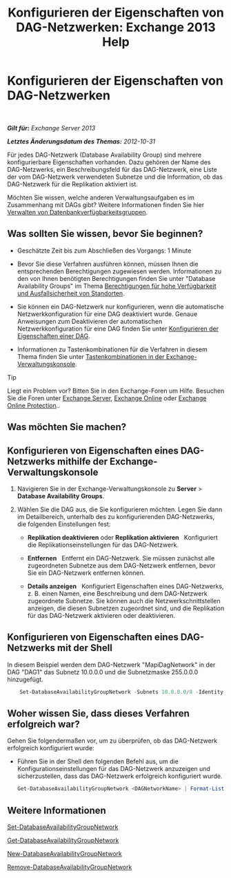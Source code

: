 ﻿---
title: 'Konfigurieren der Eigenschaften von DAG-Netzwerken: Exchange 2013 Help'
TOCTitle: Konfigurieren der Eigenschaften von DAG-Netzwerken
ms:assetid: 41197639-988f-476c-9788-51d5191a7dce
ms:mtpsurl: https://technet.microsoft.com/de-de/library/Dd297927(v=EXCHG.150)
ms:contentKeyID: 50475481
ms.date: 05/22/2018
mtps_version: v=EXCHG.150
ms.translationtype: MT
---

# Konfigurieren der Eigenschaften von DAG-Netzwerken

 

_**Gilt für:** Exchange Server 2013_

_**Letztes Änderungsdatum des Themas:** 2012-10-31_

Für jedes DAG-Netzwerk (Database Availability Group) sind mehrere konfigurierbare Eigenschaften vorhanden. Dazu gehören der Name des DAG-Netzwerks, ein Beschreibungsfeld für das DAG-Netzwerk, eine Liste der vom DAG-Netzwerk verwendeten Subnetze und die Information, ob das DAG-Netzwerk für die Replikation aktiviert ist.

Möchten Sie wissen, welche anderen Verwaltungsaufgaben es im Zusammenhang mit DAGs gibt? Weitere Informationen finden Sie hier [Verwalten von Datenbankverfügbarkeitsgruppen](managing-database-availability-groups-exchange-2013-help.md).

## Was sollten Sie wissen, bevor Sie beginnen?

  - Geschätzte Zeit bis zum Abschließen des Vorgangs: 1 Minute

  - Bevor Sie diese Verfahren ausführen können, müssen Ihnen die entsprechenden Berechtigungen zugewiesen werden. Informationen zu den von Ihnen benötigten Berechtigungen finden Sie unter "Database Availability Groups" im Thema [Berechtigungen für hohe Verfügbarkeit und Ausfallsicherheit von Standorten](high-availability-and-site-resilience-permissions-exchange-2013-help.md).

  - Sie können ein DAG-Netzwerk nur konfigurieren, wenn die automatische Netzwerkkonfiguration für eine DAG deaktiviert wurde. Genaue Anweisungen zum Deaktivieren der automatischen Netzwerkkonfiguration für eine DAG finden Sie unter [Konfigurieren der Eigenschaften einer DAG](configure-database-availability-group-properties-exchange-2013-help.md).

  - Informationen zu Tastenkombinationen für die Verfahren in diesem Thema finden Sie unter [Tastenkombinationen in der Exchange-Verwaltungskonsole](keyboard-shortcuts-in-the-exchange-admin-center-exchange-online-protection-help.md).


> [!TIP]
> Liegt ein Problem vor? Bitten Sie in den Exchange-Foren um Hilfe. Besuchen Sie die Foren unter <A href="https://go.microsoft.com/fwlink/p/?linkid=60612">Exchange Server</A>, <A href="https://go.microsoft.com/fwlink/p/?linkid=267542">Exchange Online</A> oder <A href="https://go.microsoft.com/fwlink/p/?linkid=285351">Exchange Online Protection</A>..



## Was möchten Sie machen?

## Konfigurieren von Eigenschaften eines DAG-Netzwerks mithilfe der Exchange-Verwaltungskonsole

1.  Navigieren Sie in der Exchange-Verwaltungskonsole zu **Server** \> **Database Availability Groups**.

2.  Wählen Sie die DAG aus, die Sie konfigurieren möchten. Legen Sie dann im Detailbereich, unterhalb des zu konfigurierenden DAG-Netzwerks, die folgenden Einstellungen fest:
    
      - **Replikation deaktivieren** oder **Replikation aktivieren**   Konfiguriert die Replikationseinstellungen für das DAG-Netzwerk.
    
      - **Entfernen**   Entfernt ein DAG-Netzwerk. Sie müssen zunächst alle zugeordneten Subnetze aus dem DAG-Netzwerk entfernen, bevor Sie ein DAG-Netzwerk entfernen können.
    
      - **Details anzeigen**   Konfiguriert Eigenschaften eines DAG-Netzwerks, z. B. einen Namen, eine Beschreibung und dem DAG-Netzwerk zugeordnete Subnetze. Sie können auch die Netzwerkschnittstellen anzeigen, die diesen Subnetzen zugeordnet sind, und die Replikation für das DAG-Netzwerk aktivieren oder deaktivieren.

## Konfigurieren von Eigenschaften eines DAG-Netzwerks mit der Shell

In diesem Beispiel werden dem DAG-Netzwerk "MapiDagNetwork" in der DAG "DAG1" das Subnetz 10.0.0.0 und die Subnetzmaske 255.0.0.0 hinzugefügt.

```powershell
    Set-DatabaseAvailabilityGroupNetwork -Subnets 10.0.0.0/8 -Identity DAG1\MapiDagNetwork
```

## Woher wissen Sie, dass dieses Verfahren erfolgreich war?

Gehen Sie folgendermaßen vor, um zu überprüfen, ob das DAG-Netzwerk erfolgreich konfiguriert wurde:

  - Führen Sie in der Shell den folgenden Befehl aus, um die Konfigurationseinstellungen für das DAG-Netzwerk anzuzeigen und sicherzustellen, dass das DAG-Netzwerk erfolgreich konfiguriert wurde.
    
    ```powershell
    Get-DatabaseAvailabilityGroupNetwork <DAGNetworkName> | Format-List
    ```

## Weitere Informationen

[Set-DatabaseAvailabilityGroupNetwork](https://technet.microsoft.com/de-de/library/dd298008\(v=exchg.150\))

[Get-DatabaseAvailabilityGroupNetwork](https://technet.microsoft.com/de-de/library/dd297938\(v=exchg.150\))

[New-DatabaseAvailabilityGroupNetwork](https://technet.microsoft.com/de-de/library/dd335225\(v=exchg.150\))

[Remove-DatabaseAvailabilityGroupNetwork](https://technet.microsoft.com/de-de/library/dd298131\(v=exchg.150\))

